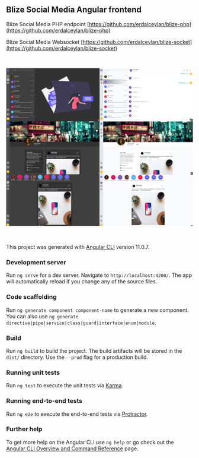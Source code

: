 ## Blize Social Media Angular frontend

Blize Social Media PHP endpoint [https://github.com/erdalceylan/blize-php](https://github.com/erdalceylan/blize-php)

Blize Social Media  Websocket [https://github.com/erdalceylan/blize-socket](https://github.com/erdalceylan/blize-socket)

&nbsp;

![](https://raw.githubusercontent.com/erdalceylan/blize-php/master/public/images/blize_pages.jpg)

&nbsp;

This project was generated with [Angular CLI](https://github.com/angular/angular-cli) version 11.0.7.

### Development server

Run `ng serve` for a dev server. Navigate to `http://localhost:4200/`. The app will automatically reload if you change any of the source files.

### Code scaffolding

Run `ng generate component component-name` to generate a new component. You can also use `ng generate directive|pipe|service|class|guard|interface|enum|module`.

### Build

Run `ng build` to build the project. The build artifacts will be stored in the `dist/` directory. Use the `--prod` flag for a production build.

### Running unit tests

Run `ng test` to execute the unit tests via [Karma](https://karma-runner.github.io).

### Running end-to-end tests

Run `ng e2e` to execute the end-to-end tests via [Protractor](http://www.protractortest.org/).

### Further help

To get more help on the Angular CLI use `ng help` or go check out the [Angular CLI Overview and Command Reference](https://angular.io/cli) page.
